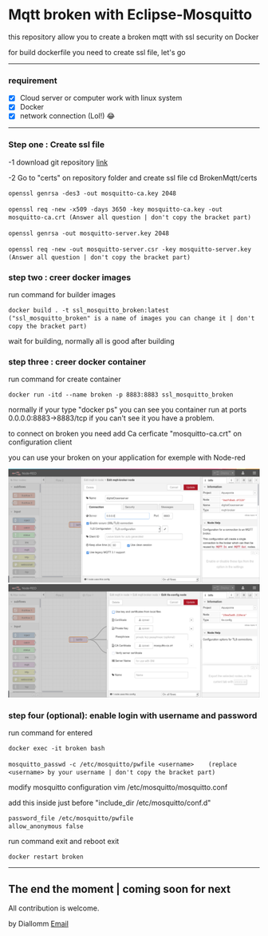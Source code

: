 # Mqtt broken with Eclipse-Mosquitto

this repository allow you to create a broken mqtt with ssl security on Docker 

for build dockerfile you need to create ssl file, let's go 

----
### requirement
- [x] Cloud server or computer work with linux system 
- [x] Docker 
- [x] network connection (Lol!) 😂

----
### Step one : Create ssl file 
-1 download git repository [link](https://github.com/Diallomm/Brokenmqtt/archive/master.zip)

-2 Go to "certs" on repository folder and create ssl file 
	cd BrokenMqtt/certs 

	openssl genrsa -des3 -out mosquitto-ca.key 2048

	openssl req -new -x509 -days 3650 -key mosquitto-ca.key -out mosquitto-ca.crt (Answer all question | don't copy the bracket part)
	
	openssl genrsa -out mosquitto-server.key 2048	
	
	openssl req -new -out mosquitto-server.csr -key mosquitto-server.key (Answer all question | don't copy the bracket part)


### step two : creer docker images 
run command for builder images

	docker build . -t ssl_mosquitto_broken:latest	("ssl_mosquitto_broken" is a name of images you can change it | don't copy the bracket part) 

wait for building, normally all is good after building 

### step three : creer docker container 
run command for create container
 
	docker run -itd --name broken -p 8883:8883 ssl_mosquitto_broken

normally if your type "docker ps" you can see you container run at ports 0.0.0.0:8883->8883/tcp if you can't see it you have a problem.

to connect on broken you need add Ca cerficate "mosquitto-ca.crt" on configuration client  

you can use your broken on your application for exemple with Node-red

![node red](img/node-red-ssl.png) 
![node red](img/node-red-ssl-1.png)

### step four (optional): enable login with username and password
run command for entered 

	docker exec -it broken bash
	
	mosquitto_passwd -c /etc/mosquitto/pwfile <username>	(replace <username> by your username | don't copy the bracket part)

modify mosquitto configuration 
	vim /etc/mosquitto/mosquitto.conf

add this inside just before  "include_dir /etc/mosquitto/conf.d"

	password_file /etc/mosquitto/pwfile
	allow_anonymous false

run command exit and reboot
	exit
	
	docker restart broken 
----

## The end the moment | coming soon for next

All contribution is welcome.
 
by Diallomm [Email](misterdiallo1@gmail.com) 
